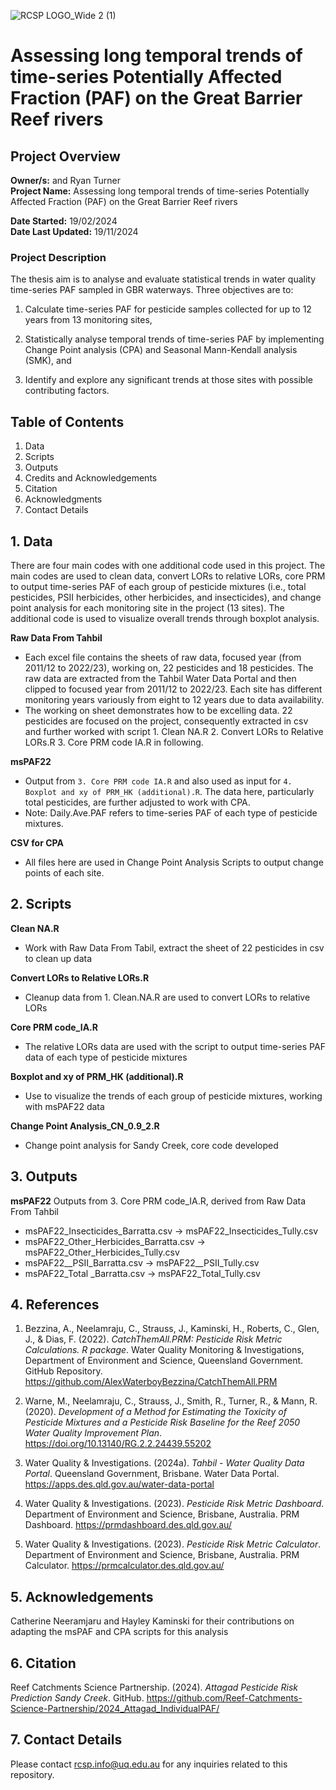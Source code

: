 ![RCSP LOGO_Wide 2 (1)](https://github.com/user-attachments/assets/eb142ac1-314c-4200-985d-612b2d25efb9)


# Assessing long temporal trends of time-series Potentially Affected Fraction (PAF) on the Great Barrier Reef rivers
## Project Overview

**Owner/s:**  and Ryan Turner  
**Project Name:** Assessing long temporal trends of time-series Potentially Affected Fraction (PAF) on the Great Barrier Reef rivers

**Date Started:** 19/02/2024  
**Date Last Updated:** 19/11/2024 

### Project Description
The thesis aim is to analyse and evaluate statistical trends in water quality time-series PAF sampled in GBR waterways. Three objectives are to: 

1) Calculate time-series PAF for pesticide samples collected for up to 12 years from 13 monitoring sites, 

2) Statistically analyse temporal trends of time-series PAF by implementing Change Point analysis (CPA) and Seasonal Mann-Kendall analysis (SMK), and 

3) Identify and explore any significant trends at those sites with possible contributing factors. 

## Table of Contents

1. Data
2. Scripts
3. Outputs
4. Credits and Acknowledgements
5. Citation
6. Acknowledgments
7. Contact Details

## 1. Data
There are four main codes with one additional code used in this project. The main codes are used to clean data, convert LORs to relative LORs, core PRM to output time-series PAF of each group of pesticide mixtures (i.e., total pesticides, PSII herbicides, other herbicides, and insecticides), and change point analysis for each monitoring site in the project (13 sites). The additional code is used to visualize overall trends through boxplot analysis.  

**Raw Data From Tahbil**
   - Each excel file contains the sheets of raw data, focused year (from 2011/12 to 2022/23), working on, 22 pesticides and 18 pesticides. The raw data are extracted from the Tahbil Water Data Portal and then clipped to focused year from 2011/12 to 2022/23. Each site has different monitoring years variously from eight to 12 years due to data availability.
   - The working on sheet demonstrates how to be excelling data. 22 pesticides are focused on the project, consequently extracted in csv and further worked with script 1. Clean NA.R 2. Convert LORs to Relative LORs.R 3. Core PRM code IA.R in following.  
     
**msPAF22**
- Output from `3. Core PRM code IA.R` and also used as input for `4. Boxplot and xy of PRM_HK (additional).R`. The data here, particularly total pesticides, are further adjusted to work with CPA.
- Note: Daily.Ave.PAF refers to time-series PAF of each type of pesticide mixtures.

**CSV for CPA**
- All files here are used in Change Point Analysis Scripts to output change points of each site. 

## 2. Scripts
**Clean NA.R**  
- Work with Raw Data From Tabil, extract the sheet of 22 pesticides in csv to clean up data 

**Convert LORs to Relative LORs.R** 
- Cleanup data from 1. Clean.NA.R are used to convert LORs to relative LORs  

**Core PRM code_IA.R** 
- The relative LORs data are used with the script to output time-series PAF data of each type of pesticide mixtures 

**Boxplot and xy of PRM_HK (additional).R**
- Use to visualize the trends of each group of pesticide mixtures, working with msPAF22 data  

**Change Point Analysis_CN_0.9_2.R** 
- Change point analysis for Sandy Creek, core code developed  


## 3. Outputs

**msPAF22**
Outputs from 3. Core PRM code_IA.R, derived from Raw Data From Tahbil  
- msPAF22_Insecticides_Barratta.csv -> msPAF22_Insecticides_Tully.csv
- msPAF22_Other_Herbicides_Barratta.csv -> msPAF22_Other_Herbicides_Tully.csv
- msPAF22__PSII_Barratta.csv -> msPAF22__PSII_Tully.csv
- msPAF22_Total _Barratta.csv -> msPAF22_Total_Tully.csv 



## 4. References

1. Bezzina, A., Neelamraju, C., Strauss, J., Kaminski, H., Roberts, C., Glen, J., & Dias, F. (2022). *CatchThemAll.PRM: Pesticide Risk Metric Calculations. R package*. Water Quality Monitoring & Investigations, Department of Environment and Science, Queensland Government. GitHub Repository. https://github.com/AlexWaterboyBezzina/CatchThemAll.PRM

2. Warne, M., Neelamraju, C., Strauss, J., Smith, R., Turner, R., & Mann, R. (2020). *Development of a Method for Estimating the Toxicity of Pesticide Mixtures and a Pesticide Risk Baseline for the Reef 2050 Water Quality Improvement Plan*. https://doi.org/10.13140/RG.2.2.24439.55202

3. Water Quality & Investigations. (2024a). *Tahbil - Water Quality Data Portal*. Queensland Government, Brisbane. Water Data Portal. https://apps.des.qld.gov.au/water-data-portal

4. Water Quality & Investigations. (2023). *Pesticide Risk Metric Dashboard*. Department of Environment and Science, Brisbane, Australia. PRM Dashboard. https://prmdashboard.des.qld.gov.au/

5. Water Quality & Investigations. (2023). *Pesticide Risk Metric Calculator*. Department of Environment and Science, Brisbane, Australia. PRM Calculator. https://prmcalculator.des.qld.gov.au/


## 5. Acknowledgements

Catherine Neeramjaru and Hayley Kaminski for their contributions on adapting the msPAF and CPA scripts for this analysis


## 6. Citation

Reef Catchments Science Partnership. (2024). *Attagad Pesticide Risk Prediction Sandy Creek*. GitHub. https://github.com/Reef-Catchments-Science-Partnership/2024_Attagad_IndividualPAF/


## 7. Contact Details

Please contact rcsp.info@uq.edu.au for any inquiries related to this repository.
